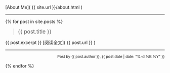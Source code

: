 [About Me]( {{ site.url }}/about.html )

------------

{% for post in site.posts %}
> <p align="left"><big>{{ post.title }}</big></p>

{{ post.excerpt }}
[阅读全文]( {{ post.url }} )

------------------

<p align="right"><small>Post by {{ post.author }}, {{ post.date | date: "%-d %B %Y" }}</small></p>

{% endfor %}
